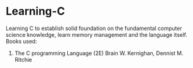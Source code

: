 # Learning-C
Learning C to establish solid foundation on the fundamental computer science knowledge, learn memory management and the language itself.
Books used:
1. The C programming Language (2E) Brain W. Kernighan, Dennist M. Ritchie 
